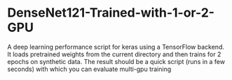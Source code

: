 # DenseNet121-Trained-with-1-or-2-GPU

A deep learning performance script for keras using a TensorFlow backend.  It loads pretrained weights from the current directory and then trains for 2 epochs on synthetic data.  The result should be a quick script (runs in a few seconds) with which you can evaluate multi-gpu training 
